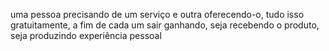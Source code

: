 uma pessoa precisando de um serviço e outra oferecendo-o, tudo isso gratuitamente, a fim de cada um sair ganhando, seja recebendo o produto, seja produzindo experiência pessoal